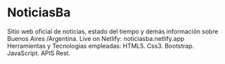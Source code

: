 # NoticiasBa
Sitio web oficial de noticias, estado del tiempo y demás información sobre Buenos Aires /Argentina.
Live on Netlify: noticiasba.netlify.app
Herramientas y Tecnologias empleadas: 
HTML5. 
Css3.
Bootstrap.
JavaScript.
APIS Rest.

